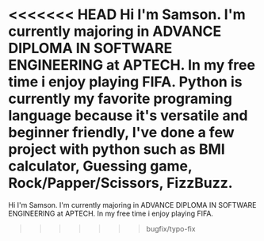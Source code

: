 <<<<<<< HEAD
Hi I'm Samson. I'm currently majoring in ADVANCE DIPLOMA IN SOFTWARE ENGINEERING at APTECH. In my free time i enjoy playing FIFA.
Python is currently my favorite programing language because it's versatile and beginner friendly, I've done a few project with python such as BMI calculator, Guessing game, Rock/Papper/Scissors, FizzBuzz.
=======
Hi I'm Samson. I'm currently majoring in ADVANCE DIPLOMA IN SOFTWARE ENGINEERING at APTECH. In my free time i enjoy playing FIFA.
>>>>>>> bugfix/typo-fix
